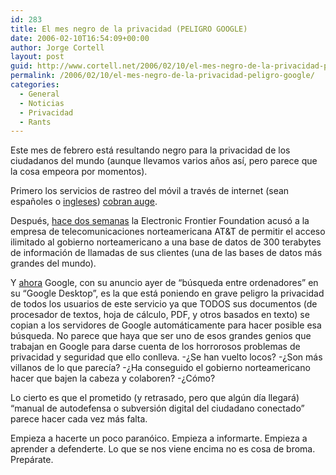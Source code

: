 ```yaml
---
id: 283
title: El mes negro de la privacidad (PELIGRO GOOGLE)
date: 2006-02-10T16:54:09+00:00
author: Jorge Cortell
layout: post
guid: http://www.cortell.net/2006/02/10/el-mes-negro-de-la-privacidad-peligro-google/
permalink: /2006/02/10/el-mes-negro-de-la-privacidad-peligro-google/
categories:
  - General
  - Noticias
  - Privacidad
  - Rants
---
```

Este mes de febrero está resultando negro para la privacidad de los ciudadanos del mundo (aunque llevamos varios años así­, pero parece que la cosa empeora por momentos).

Primero los servicios de rastreo del móvil a través de internet (sean españoles o [ingleses](http://news.com.com/Using+cell+phones+to+track+employees/2100-1039_3-6035317.html?tag=nefd.top)) [cobran auge](http://www.baquia.com/noticias.php?id=10545).

Después, [hace dos semanas](http://www.redherring.com/Article.aspx?a=15562&hed=AT%26T+Sued+in+U.S.+Spying+Case%A7or=Industries&subsector=SecurityAndDefense) la Electronic Frontier Foundation acusó a la empresa de telecomunicaciones norteamericana AT&T de permitir el acceso ilimitado al gobierno norteamericano a una base de datos de 300 terabytes de información de llamadas de sus clientes (una de las bases de datos más grandes del mundo).

Y [ahora](http://www.eff.org/news/archives/2006_02.php#004400) Google, con su anuncio ayer de &#8220;búsqueda entre ordenadores&#8221; en su &#8220;Google Desktop&#8221;, es la que está poniendo en grave peligro la privacidad de todos los usuarios de este servicio ya que TODOS sus documentos (de procesador de textos, hoja de cálculo, PDF, y otros basados en texto) se copian a los servidores de Google automáticamente para hacer posible esa búsqueda. No parece que haya que ser uno de esos grandes genios que trabajan en Google para darse cuenta de los horrorosos problemas de privacidad y seguridad que ello conlleva. -¿Se han vuelto locos? -¿Son más villanos de lo que parecí­a? -¿Ha conseguido el gobierno norteamericano hacer que bajen la cabeza y colaboren? -¿Cómo?

Lo cierto es que el prometido (y retrasado, pero que algún dí­a llegará) &#8220;manual de autodefensa o subversión digital del ciudadano conectado&#8221; parece hacer cada vez más falta.

Empieza a hacerte un poco paranóico. Empieza a informarte. Empieza a aprender a defenderte. Lo que se nos viene encima no es cosa de broma. Prepárate.